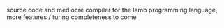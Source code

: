 source code and mediocre compiler for the lamb programming language, more features / turing completeness to come
